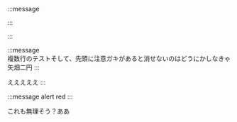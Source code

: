 :::message  

:::

:::

:::message  
複数行のテストそして、先頭に注意ガキがあると消せないのはどうにかしなきゃ矢畑二円
:::

えええええ
:::

:::message alert
red
:::

これも無理そう？ああ